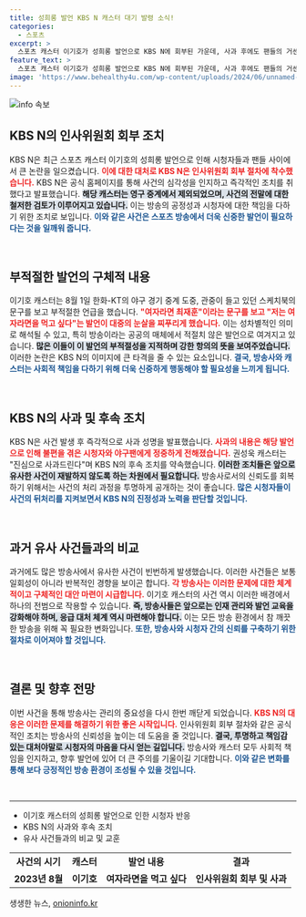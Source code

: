 ```yaml
---
title: 성희롱 발언 KBS N 캐스터 대기 발령 소식!
categories:
  - 스포츠
excerpt: >
  스포츠 캐스터 이기호가 성희롱 발언으로 KBS N에 회부된 가운데, 사과 후에도 팬들의 거센 항의가 지속되고 있습니다. KBS N은 즉각 대기발령 조치를 취하고 인사위원회를 개최할 것이라 밝혔습니다. 이 사건의 전말이 궁금하시다면 클릭을!
feature_text: >
  스포츠 캐스터 이기호가 성희롱 발언으로 KBS N에 회부된 가운데, 사과 후에도 팬들의 거센 항의가 지속되고 있습니다. KBS N은 즉각 대기발령 조치를 취하고 인사위원회를 개최할 것이라 밝혔습니다. 이 사건의 전말이 궁금하시다면 클릭을!
image: 'https://www.behealthy4u.com/wp-content/uploads/2024/06/unnamed-file.png'
---
```


<p><img src="https://www.behealthy4u.com/wp-content/uploads/2024/06/unnamed-file.png" alt="info 속보" /></p>

<h2 data-ke-size="size26">KBS N의 인사위원회 회부 조치</h2>

<p data-ke-size="size16">KBS N은 최근 스포츠 캐스터 이기호의 성희롱 발언으로 인해 시청자들과 팬들 사이에서 큰 논란을 일으켰습니다. <b><span style="color: #ee2323;">이에 대한 대처로 KBS N은 인사위원회 회부 절차에 착수했습니다.</span></b> KBS N은 공식 홈페이지를 통해 사건의 심각성을 인지하고 즉각적인 조치를 취했다고 발표했습니다. <b><span style="background-color: #21538527;">해당 캐스터는 영구 중계에서 제외되었으며, 사건의 전말에 대한 철저한 검토가 이루어지고 있습니다.</span></b> 이는 방송의 공정성과 시청자에 대한 책임을 다하기 위한 조치로 보입니다. <b><span style="color: #1a5490;">이와 같은 사건은 스포츠 방송에서 더욱 신중한 발언이 필요하다는 것을 일깨워 줍니다.</span></b></p>

<p data-ke-size="size16">&nbsp;</p>

<h2 data-ke-size="size26">부적절한 발언의 구체적 내용</h2>

<p data-ke-size="size16">이기호 캐스터는 8월 1일 한화-KT의 야구 경기 중계 도중, 관중이 들고 있던 스케치북의 문구를 보고 부적절한 언급을 했습니다. <b><span style="color: #ee2323;">"여자라면 최재훈"이라는 문구를 보고 "저는 여자라면을 먹고 싶다"는 발언이 대중의 눈살을 찌푸리게 했습니다.</span></b> 이는 성차별적인 의미로 해석될 수 있고, 특히 방송이라는 공공의 매체에서 적절치 않은 발언으로 여겨지고 있습니다. <b><span style="background-color: #21538527;">많은 이들이 이 발언의 부적절성을 지적하며 강한 항의의 뜻을 보여주었습니다.</span></b> 이러한 논란은 KBS N의 이미지에 큰 타격을 줄 수 있는 요소입니다. <b><span style="color: #1a5490;">결국, 방송사와 캐스터는 사회적 책임을 다하기 위해 더욱 신중하게 행동해야 할 필요성을 느끼게 됩니다.</span></b></p>

<p data-ke-size="size16">&nbsp;</p>

<h2 data-ke-size="size26">KBS N의 사과 및 후속 조치</h2>

<p data-ke-size="size16">KBS N은 사건 발생 후 즉각적으로 사과 성명을 발표했습니다. <b><span style="color: #ee2323;">사과의 내용은 해당 발언으로 인해 불편을 겪은 시청자와 야구팬에게 정중하게 전해졌습니다.</span></b> 권성욱 캐스터는 "진심으로 사과드린다"며 KBS N의 후속 조치를 약속했습니다. <b><span style="background-color: #21538527;">이러한 조치들은 앞으로 유사한 사건이 재발하지 않도록 하는 차원에서 필요합니다.</span></b> 방송사로서의 신뢰도를 회복하기 위해서는 사건의 처리 과정을 투명하게 공개하는 것이 좋습니다. <b><span style="color: #1a5490;">많은 시청자들이 사건의 뒤처리를 지켜보면서 KBS N의 진정성과 노력을 판단할 것입니다.</span></b></p>

<p data-ke-size="size16">&nbsp;</p>

<h2 data-ke-size="size26">과거 유사 사건들과의 비교</h2>

<p data-ke-size="size16">과거에도 많은 방송사에서 유사한 사건이 빈번하게 발생했습니다. 이러한 사건들은 보통 일회성이 아니라 반복적인 경향을 보이곤 합니다. <b><span style="color: #ee2323;">각 방송사는 이러한 문제에 대한 체계적이고 구체적인 대안 마련이 시급합니다.</span></b> 이기호 캐스터의 사건 역시 이러한 배경에서 하나의 전범으로 작용할 수 있습니다. <b><span style="background-color: #21538527;">즉, 방송사들은 앞으로는 인재 관리와 발언 교육을 강화해야 하며, 응급 대처 체계 역시 마련해야 합니다.</span></b> 이는 모든 방송 환경에서 참 깨끗한 방송을 위해 꼭 필요한 변화입니다. <b><span style="color: #1a5490;">또한, 방송사와 시청자 간의 신뢰를 구축하기 위한 절차로 이어져야 할 것입니다.</span></b></p>

<p data-ke-size="size16">&nbsp;</p>

<h2 data-ke-size="size26">결론 및 향후 전망</h2>

<p data-ke-size="size16">이번 사건을 통해 방송사는 관리의 중요성을 다시 한번 깨닫게 되었습니다. <b><span style="color: #ee2323;">KBS N의 대응은 이러한 문제를 해결하기 위한 좋은 시작입니다.</span></b> 인사위원회 회부 절차와 같은 공식적인 조치는 방송사의 신뢰성을 높이는 데 도움을 줄 것입니다. <b><span style="background-color: #21538527;">결국, 투명하고 책임감 있는 대처야말로 시청자의 마음을 다시 얻는 길입니다.</span></b> 방송사와 캐스터 모두 사회적 책임을 인지하고, 향후 발언에 있어 더 큰 주의를 기울이길 기대합니다. <b><span style="color: #1a5490;">이와 같은 변화를 통해 보다 긍정적인 방송 환경이 조성될 수 있을 것입니다.</span></b></p>

<p data-ke-size="size16">&nbsp;</p>

<hr>

<ul>
  <li>이기호 캐스터의 성희롱 발언으로 인한 시청자 반응</li>
  <li>KBS N의 사과와 후속 조치</li>
  <li>유사 사건들과의 비교 및 교훈</li>
</ul>

<table>
  <tr>
    <td style="text-align: center; height: 17px;"><b>사건의 시기</b></td>
    <td style="text-align: center; height: 17px;"><b>캐스터</b></td>
    <td style="text-align: center; height: 17px;"><b>발언 내용</b></td>
    <td style="text-align: center; height: 17px;"><b>결과</b></td>
  </tr>
  <tr>
    <td style="text-align: center; height: 17px;"><b>2023년 8월</b></td>
    <td style="text-align: center; height: 17px;"><b>이기호</b></td>
    <td style="text-align: center; height: 17px;"><b>여자라면을 먹고 싶다</b></td>
    <td style="text-align: center; height: 17px;"><b>인사위원회 회부 및 사과</b></td>
  </tr>
</table>
생생한 뉴스, <a href="https://onioninfo.kr" rel="dofollow">onioninfo.kr</a>


